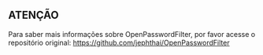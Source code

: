 ATENÇÃO
------------
Para saber mais informações sobre OpenPasswordFilter, por favor acesse o repositório original: https://github.com/jephthai/OpenPasswordFilter
